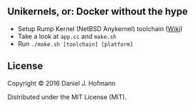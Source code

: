 ## Unikernels, or: Docker without the hype

- Setup Rump Kernel (NetBSD Anykernel) toolchain ([Wiki](https://github.com/rumpkernel/wiki))
- Take a look at `app.cc` and `make.sh`
- Run `./make.sh [toolchain] [platform]`


## License

Copyright © 2016 Daniel J. Hofmann

Distributed under the MIT License (MIT).
